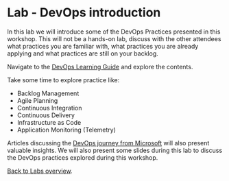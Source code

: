 Lab - DevOps introduction
====================================================================

In this lab we will introduce some of the DevOps Practices presented in this workshop.
This will not be a hands-on lab, discuss with the other attendees what practices you are familiar with, what practices you are already applying and what practices are still on your backlog.  

Navigate to the [DevOps Learning Guide](https://www.visualstudio.com/devops/) and explore the contents.

Take some time to explore practice like: 
- Backlog Management
- Agile Planning 
- Continuous Integration
- Continuous Delivery
- Infrastructure as Code
- Application Monitoring (Telemetry)

Articles discussing the [DevOps journey from Microsoft](https://www.visualstudio.com/learn/devopsmsft-overview/) will also present valuable insights.
We will also present some slides during this lab to discuss the DevOps practices explored during this workshop.

[Back to Labs overview](../../Readme.md).




